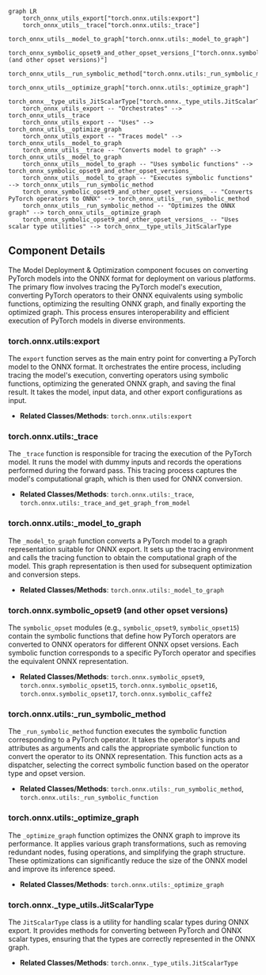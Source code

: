 ```mermaid
graph LR
    torch_onnx_utils_export["torch.onnx.utils:export"]
    torch_onnx_utils__trace["torch.onnx.utils:_trace"]
    torch_onnx_utils__model_to_graph["torch.onnx.utils:_model_to_graph"]
    torch_onnx_symbolic_opset9_and_other_opset_versions_["torch.onnx.symbolic_opset9 (and other opset versions)"]
    torch_onnx_utils__run_symbolic_method["torch.onnx.utils:_run_symbolic_method"]
    torch_onnx_utils__optimize_graph["torch.onnx.utils:_optimize_graph"]
    torch_onnx__type_utils_JitScalarType["torch.onnx._type_utils.JitScalarType"]
    torch_onnx_utils_export -- "Orchestrates" --> torch_onnx_utils__trace
    torch_onnx_utils_export -- "Uses" --> torch_onnx_utils__optimize_graph
    torch_onnx_utils_export -- "Traces model" --> torch_onnx_utils__model_to_graph
    torch_onnx_utils__trace -- "Converts model to graph" --> torch_onnx_utils__model_to_graph
    torch_onnx_utils__model_to_graph -- "Uses symbolic functions" --> torch_onnx_symbolic_opset9_and_other_opset_versions_
    torch_onnx_utils__model_to_graph -- "Executes symbolic functions" --> torch_onnx_utils__run_symbolic_method
    torch_onnx_symbolic_opset9_and_other_opset_versions_ -- "Converts PyTorch operators to ONNX" --> torch_onnx_utils__run_symbolic_method
    torch_onnx_utils__run_symbolic_method -- "Optimizes the ONNX graph" --> torch_onnx_utils__optimize_graph
    torch_onnx_symbolic_opset9_and_other_opset_versions_ -- "Uses scalar type utilities" --> torch_onnx__type_utils_JitScalarType
```

## Component Details

The Model Deployment & Optimization component focuses on converting PyTorch models into the ONNX format for deployment on various platforms. The primary flow involves tracing the PyTorch model's execution, converting PyTorch operators to their ONNX equivalents using symbolic functions, optimizing the resulting ONNX graph, and finally exporting the optimized graph. This process ensures interoperability and efficient execution of PyTorch models in diverse environments.

### torch.onnx.utils:export
The `export` function serves as the main entry point for converting a PyTorch model to the ONNX format. It orchestrates the entire process, including tracing the model's execution, converting operators using symbolic functions, optimizing the generated ONNX graph, and saving the final result. It takes the model, input data, and other export configurations as input.
- **Related Classes/Methods**: `torch.onnx.utils:export`

### torch.onnx.utils:_trace
The `_trace` function is responsible for tracing the execution of the PyTorch model. It runs the model with dummy inputs and records the operations performed during the forward pass. This tracing process captures the model's computational graph, which is then used for ONNX conversion.
- **Related Classes/Methods**: `torch.onnx.utils:_trace`, `torch.onnx.utils:_trace_and_get_graph_from_model`

### torch.onnx.utils:_model_to_graph
The `_model_to_graph` function converts a PyTorch model to a graph representation suitable for ONNX export. It sets up the tracing environment and calls the tracing function to obtain the computational graph of the model. This graph representation is then used for subsequent optimization and conversion steps.
- **Related Classes/Methods**: `torch.onnx.utils:_model_to_graph`

### torch.onnx.symbolic_opset9 (and other opset versions)
The `symbolic_opset` modules (e.g., `symbolic_opset9`, `symbolic_opset15`) contain the symbolic functions that define how PyTorch operators are converted to ONNX operators for different ONNX opset versions. Each symbolic function corresponds to a specific PyTorch operator and specifies the equivalent ONNX representation.
- **Related Classes/Methods**: `torch.onnx.symbolic_opset9`, `torch.onnx.symbolic_opset15`, `torch.onnx.symbolic_opset16`, `torch.onnx.symbolic_opset17`, `torch.onnx.symbolic_caffe2`

### torch.onnx.utils:_run_symbolic_method
The `_run_symbolic_method` function executes the symbolic function corresponding to a PyTorch operator. It takes the operator's inputs and attributes as arguments and calls the appropriate symbolic function to convert the operator to its ONNX representation. This function acts as a dispatcher, selecting the correct symbolic function based on the operator type and opset version.
- **Related Classes/Methods**: `torch.onnx.utils:_run_symbolic_method`, `torch.onnx.utils:_run_symbolic_function`

### torch.onnx.utils:_optimize_graph
The `_optimize_graph` function optimizes the ONNX graph to improve its performance. It applies various graph transformations, such as removing redundant nodes, fusing operations, and simplifying the graph structure. These optimizations can significantly reduce the size of the ONNX model and improve its inference speed.
- **Related Classes/Methods**: `torch.onnx.utils:_optimize_graph`

### torch.onnx._type_utils.JitScalarType
The `JitScalarType` class is a utility for handling scalar types during ONNX export. It provides methods for converting between PyTorch and ONNX scalar types, ensuring that the types are correctly represented in the ONNX graph.
- **Related Classes/Methods**: `torch.onnx._type_utils.JitScalarType`
